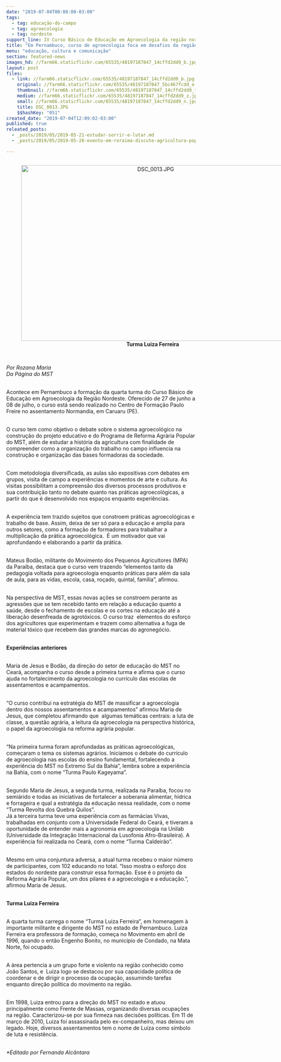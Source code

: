 ```yaml
---
date: "2019-07-04T00:08:00-03:00"
tags:
  - tag: educação-do-campo
  - tag: agroecologia
  - tag: nordeste
support_line: IV Curso Básico de Educação em Agroecologia da região nordeste acontece até a segunda semana de Julho
title: "Em Pernambuco, curso de agroecologia foca em desafios da região nordeste"
menu: "educação, cultura e comunicação"
section: featured-news
images_hd: //farm66.staticflickr.com/65535/48197187847_14cffd2dd9_b.jpg
layout: post
files:
  - link: //farm66.staticflickr.com/65535/48197187847_14cffd2dd9_b.jpg
    original: //farm66.staticflickr.com/65535/48197187847_5bc467fcdd_o.jpg
    thumbnail: //farm66.staticflickr.com/65535/48197187847_14cffd2dd9_t.jpg
    medium: //farm66.staticflickr.com/65535/48197187847_14cffd2dd9_z.jpg
    small: //farm66.staticflickr.com/65535/48197187847_14cffd2dd9_n.jpg
    title: DSC_0013.JPG
    $$hashKey: "051"
created_date: "2019-07-04T12:09:02-03:00"
published: true
releated_posts:
  - _posts/2019/05/2019-05-21-estudar-sorrir-e-lutar.md
  - _posts/2019/05/2019-05-28-evento-em-roraima-discute-agricultura-popular-e-desenvolvimento.md

---
```

<div style="text-align:center">
<figure class="image" style="display:inline-block"><img alt="DSC_0013.JPG" height="467" src="//farm66.staticflickr.com/65535/48197187847_14cffd2dd9_b.jpg" width="700" />
<figcaption><strong>Turma Luiza Ferreira</strong><br />
&nbsp;</figcaption>
</figure>
</div>

<p><em>Por Rozana Maria<br />
Da P&aacute;gina do MST</em></p>

<p><br />
Acontece em Pernambuco a forma&ccedil;&atilde;o da quarta turma do Curso B&aacute;sico de Educa&ccedil;&atilde;o em Agroecologia da Regi&atilde;o Nordeste. Oferecido de 27 de junho a 08 de julho, o curso est&aacute; sendo realizado no Centro de Forma&ccedil;&atilde;o Paulo Freire no assentamento Normandia, em Caruaru (PE).</p>

<p><br />
O curso tem como objetivo o debate sobre o sistema agroecol&oacute;gico na constru&ccedil;&atilde;o do projeto educativo e do Programa de Reforma Agr&aacute;ria Popular do MST, al&eacute;m de estudar a hist&oacute;ria da agricultura com finalidade de compreender como a organiza&ccedil;&atilde;o do trabalho no campo influencia na constru&ccedil;&atilde;o e organiza&ccedil;&atilde;o das bases formadoras da sociedade.&nbsp;</p>

<p><br />
Com metodologia diversificada, as aulas s&atilde;o expositivas com debates em grupos, visita de campo a experi&ecirc;ncias e momentos de arte e cultura. As visitas possibilitam a compreens&atilde;o dos diversos processos produtivos e sua contribui&ccedil;&atilde;o tanto no debate quanto nas pr&aacute;ticas agroecol&oacute;gicas, a partir do que &eacute; desenvolvido nos espa&ccedil;os enquanto experi&ecirc;ncias.</p>

<p><br />
A experi&ecirc;ncia tem trazido sujeitos que constroem pr&aacute;ticas agroecol&oacute;gicas e trabalho de base. Assim, deixa de ser s&oacute; para a educa&ccedil;&atilde;o e amplia para outros setores, como a forma&ccedil;&atilde;o de formadores para trabalhar a multiplica&ccedil;&atilde;o da pr&aacute;tica agroecol&oacute;gica.&nbsp; &Eacute; um motivador que vai aprofundando e elaborando a partir da pr&aacute;tica.&nbsp;&nbsp;</p>

<p><br />
Mateus Bod&atilde;o, militante do Movimento dos Pequenos Agricultores (MPA) da Para&iacute;ba, destaca que o curso vem trazendo &ldquo;elementos tanto da pedagogia voltada para agroecologia enquanto pr&aacute;ticas para al&eacute;m da sala de aula, para as vidas, escola, casa, ro&ccedil;ado, quintal, fam&iacute;lia&rdquo;, afirmou.&nbsp;</p>

<p><br />
Na perspectiva de MST, essas novas a&ccedil;&otilde;es se constroem perante as agress&otilde;es que se tem recebido tanto em rela&ccedil;&atilde;o a educa&ccedil;&atilde;o quanto a sa&uacute;de, desde o fechamento de escolas e os cortes na educa&ccedil;&atilde;o at&eacute; a libera&ccedil;&atilde;o desenfreada de agrot&oacute;xicos. O curso traz&nbsp; elementos do esfor&ccedil;o dos agricultores que experimentam e trazem como alternativa a fuga de material t&oacute;xico que recebem das grandes marcas do agroneg&oacute;cio.</p>

<p><br />
<strong>Experi&ecirc;ncias anteriores</strong></p>

<p><br />
Maria de Jesus e Bod&atilde;o, da dire&ccedil;&atilde;o do setor de educa&ccedil;&atilde;o do MST no Cear&aacute;, acompanha o curso desde a primeira turma e afirma que o curso ajuda no fortalecimento da agroecologia no curr&iacute;culo das escolas de assentamentos e acampamentos.</p>

<p><br />
&ldquo;O curso contribui na estrat&eacute;gia do MST de massificar a agroecologia dentro dos nossos assentamentos e acampamentos&rdquo; afirmou Maria de Jesus, que completou afirmando que&nbsp; algumas tem&aacute;ticas centrais: a luta de classe, a quest&atilde;o agr&aacute;ria, a leitura da agroecologia na perspectiva hist&oacute;rica, o papel da agroecologia na reforma agr&aacute;ria popular.</p>

<p><br />
&ldquo;Na primeira turma foram aprofundadas as pr&aacute;ticas agroecol&oacute;gicas, come&ccedil;aram o tema os sistemas agr&aacute;rios. Iniciamos&nbsp;o debate do curr&iacute;culo de agroecologia nas escolas do ensino fundamental, fortalecendo a experi&ecirc;ncia do MST no Extremo Sul da Bahia&rdquo;, lembra sobre a experi&ecirc;ncia na Bahia, com o nome &ldquo;Turma Paulo Kageyama&rdquo;.</p>

<p><br />
Segundo Maria de Jesus, a segunda turma, realizada na Para&iacute;ba, focou no semi&aacute;rido e todas as iniciativas de fortalecer a soberania alimentar, h&iacute;drica e forrageira e qual a estrat&eacute;gia da educa&ccedil;&atilde;o nessa realidade, com o nome &ldquo;Turma Revolta dos Quebra Quilos&rdquo;.<br />
J&aacute; a terceira turma teve uma experi&ecirc;ncia com as farm&aacute;cias Vivas,&nbsp; trabalhadas em conjunto com a Universidade Federal do Cear&aacute;, e tiveram a oportunidade de entender mais a agronomia em agroecologia na Unilab (Universidade da Integra&ccedil;&atilde;o Internacional da Lusofonia Afro-Brasileira). A experi&ecirc;ncia foi realizada no Cear&aacute;, com o nome &ldquo;Turma Caldeir&atilde;o&rdquo;.&nbsp;</p>

<p><br />
Mesmo em uma conjuntura adversa, a atual turma recebeu o maior n&uacute;mero de participantes, com 102 educando no total. &ldquo;Isso mostra o esfor&ccedil;o dos estados do nordeste para construir essa forma&ccedil;&atilde;o. Esse &eacute; o projeto da Reforma Agr&aacute;ria Popular, um dos pilares &eacute; a agroecologia e a educa&ccedil;&atilde;o.&rdquo;, afirmou Maria de Jesus.</p>

<p><br />
<strong>Turma Luiza Ferreira</strong></p>

<p><br />
A quarta turma carrega o nome &ldquo;Turma Luiza Ferreira&rdquo;, em homenagem &agrave; importante militante e dirigente do MST no estado de Pernambuco. Luiza Ferreira era professora de forma&ccedil;&atilde;o, come&ccedil;a no Movimento em abril de 1996, quando o ent&atilde;o Engenho Bonito, no munic&iacute;pio de Condado, na Mata Norte, foi ocupado.</p>

<p><br />
A &aacute;rea pertencia a um grupo forte e violento na regi&atilde;o conhecido como Jo&atilde;o Santos, e&nbsp; Luiza logo se destacou por sua capacidade pol&iacute;tica de coordenar e de dirigir o processo da ocupa&ccedil;&atilde;o, assumindo tarefas enquanto dire&ccedil;&atilde;o pol&iacute;tica do movimento na regi&atilde;o.</p>

<p><br />
Em 1998, Luiza entrou para a dire&ccedil;&atilde;o do MST no estado e atuou principalmente como Frente de Massas, organizando diversas ocupa&ccedil;&otilde;es na regi&atilde;o. Caracterizou-se por sua firmeza nas decis&otilde;es pol&iacute;ticas. Em 11 de mar&ccedil;o de 2010, Luiza foi assassinada pelo ex-companheiro, mas deixou um legado. Hoje, diversos assentamentos tem o nome de Luiza como s&iacute;mbolo de luta e resist&ecirc;ncia.</p>

<p><br />
<em>*Editado por Fernanda Alc&acirc;ntara</em></p>
